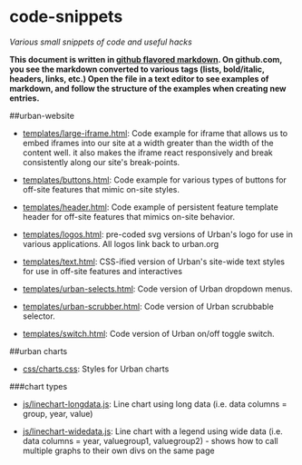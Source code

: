 # code-snippets
*Various small snippets of code and useful hacks*

**This document is written in [github flavored markdown](https://help.github.com/articles/github-flavored-markdown/). On github.com, you see the markdown converted to various tags (lists, bold/italic, headers, links, etc.) Open the file in a text editor to see examples of markdown, and follow the structure of the examples when creating new entries.**

##urban-website
- [templates/large-iframe.html](templates/large-iframe.html): Code example for iframe that allows us to embed iframes into our site at a width greater than the width of the content well. it also makes the iframe react responsively and break consistently along our site's break-points.

- [templates/buttons.html](templates/buttons.html): Code example for various types of buttons for off-site features that mimic on-site styles.

- [templates/header.html](templates/header.html): Code example of persistent feature template header for off-site features that mimics on-site behavior.

- [templates/logos.html](templates/logos.html): pre-coded svg versions of Urban's logo for use in various applications. All logos link back to urban.org

- [templates/text.html](templates/text.html): CSS-ified version of Urban's site-wide text styles for use in off-site features and interactives

- [templates/urban-selects.html](templates/urban-selects.html): Code version of Urban dropdown menus.

- [templates/urban-scrubber.html](templates/urban-scrubber.html): Code version of Urban scrubbable selector.

- [templates/switch.html](templates/switch.html): Code version of Urban on/off toggle switch.

##urban charts
- [css/charts.css](css/charts.css): Styles for Urban charts

###chart types
- [js/linechart-longdata.js](js/linechart-longdata.js): Line chart using long data (i.e. data columns = group, year, value)

- [js/linechart-widedata.js](js/linechart-widedata.js): Line chart with a legend using wide data (i.e. data columns = year, valuegroup1, valuegroup2) - shows how to call multiple graphs to their own divs on the same page
